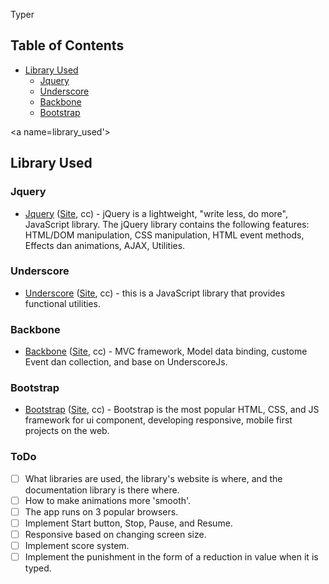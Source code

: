 Typer

## Table of Contents

* [Library Used](#library_used)
  * [Jquery](#jquery)
  * [Underscore](#underscore)
  * [Backbone](#backbone)
  * [Bootstrap](#bootstrap)


<a name=library_used'></a>
## Library Used

<a name='jquery'></a>
### Jquery

* [Jquery][repo-jquery] ([Site][website-jquery], cc) - jQuery is a lightweight, "write less, do more", JavaScript library. The jQuery library contains the following features: HTML/DOM manipulation, CSS manipulation, HTML event methods, Effects dan animations, AJAX, Utilities.

[repo-jquery]: https://github.com/jquery/jquery
[website-jquery]: https://jquery.com/

<a name='underscore'></a>
### Underscore

* [Underscore][repo-underscore] ([Site][website-underscore], cc) - this is a JavaScript library that provides functional utilities.

[repo-underscore]: https://github.com/jashkenas/underscore
[website-underscore]: https://underscorejs.org/

<a name='backbone'></a>
### Backbone

* [Backbone][repo-backbone] ([Site][website-backbone], cc) - MVC framework, Model data binding, custome Event dan collection, and base on UnderscoreJs.

[repo-backbone]: https://github.com/jashkenas/backbone
[website-backbone]: http://backbonejs.org/

<a name='bootstrap'></a>
### Bootstrap

* [Bootstrap][repo-bootstrap] ([Site][website-bootstrap], cc) - Bootstrap is the most popular HTML, CSS, and JS framework for ui component, developing responsive, mobile first projects on the web.

[repo-bootstrap]: https://github.com/twbs/bootstrap
[website-bootstrap]: http://getbootstrap.com/



### ToDo

- [ ] What libraries are used, the library's website is where, and the documentation library is there where.
- [ ] How to make animations more 'smooth'.
- [ ] The app runs on 3 popular browsers.
- [ ] Implement Start button, Stop, Pause, and Resume.
- [ ] Responsive based on changing screen size.
- [ ] Implement score system.
- [ ] Implement the punishment in the form of a reduction in value when it is typed.